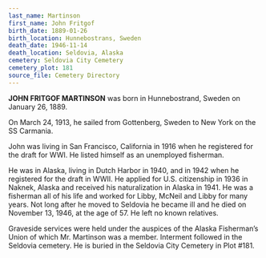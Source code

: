 ```yaml
---
last_name: Martinson
first_name: John Fritgof
birth_date: 1889-01-26
birth_location: Hunnebostrans, Sweden
death_date: 1946-11-14
death_location: Seldovia, Alaska
cemetery: Seldovia City Cemetery
cemetery_plot: 181
source_file: Cemetery Directory
---
```

**JOHN FRITGOF MARTINSON** was born in Hunnebostrand, Sweden on January 26, 1889.  

On March 24, 1913, he sailed from Gottenberg, Sweden to New York on the SS Carmania. 

John was living in San Francisco, California in 1916 when he registered for the draft for WWI. He listed himself as an unemployed fisherman. 

He was in Alaska, living in Dutch Harbor in 1940, and in 1942 when he registered for the draft in WWII. He applied for U.S. citizenship in 1936 in Naknek, Alaska and received his naturalization in Alaska in 1941. He was a fisherman all of his life and worked for Libby, McNeil and Libby for many years.  Not long after he moved to Seldovia he became ill and he died on November 13, 1946, at the age of 57. He left no known relatives.

Graveside services were held under the auspices of the Alaska Fisherman’s Union of which Mr. Martinson was a member.  Interment followed in the Seldovia cemetery. He is buried in the Seldovia City Cemetery in Plot #181. 



